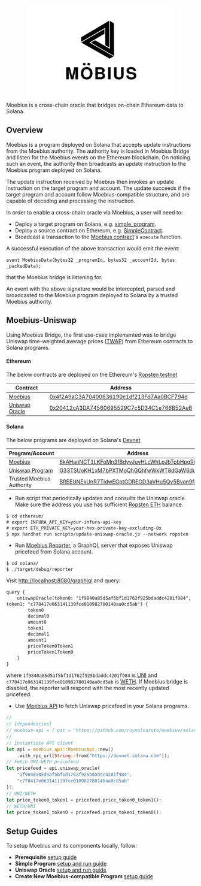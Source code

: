 <p align="center"><img src="/assets/transparent-background.png"/></p>
Moebius is a cross-chain oracle that bridges on-chain Ethereum data to Solana.

## Overview
Moebius is a program deployed on Solana that accepts update instructions from
the Moebius authority. The authority key is loaded in Moebius Bridge and listen
for the Moebius events on the Ethereum blockchain. On noticing such an event,
the authority then broadcasts an update instruction to the Moebius program
deployed on Solana.

The update instruction received by Moebius then invokes an update instruction on
the target program and account. The update succeeds if the target program and
account follow Moebius-compatible structure, and are capable of decoding and
processing the instruction.

In order to enable a cross-chain oracle via Moebius, a user will need to:
* Deploy a target program on Solana, e.g. [simple_program](./solana/simple_program/program).
* Deploy a source contract on Ethereum, e.g. [SimpleContract](./ethereum/contracts/SimpleContract.sol).
* Broadcast a transaction to the [Moebius contract](./ethereum/contracts/Moebius.sol)'s `execute` function.

A successful execution of the above transaction would emit the event:
```
event MoebiusData(bytes32 _programId, bytes32 _accountId, bytes _packedData);
```
that the Moebius bridge is listening for.

An event with the above signature would be intercepted, parsed and broadcasted
to the Moebius program deployed to Solana by a trusted Moebius authority.

## Moebius-Uniswap
Using Moebius Bridge, the first use-case implemented was to bridge Uniswap time-weighted average prices ([TWAP](https://uniswap.org/docs/v2/core-concepts/oracles/)) from Ethereum contracts to Solana programs.

#### Ethereum
The below contracts are deployed on the Ethereum's [Ropsten testnet](https://ropsten.etherscan.io/)

| Contract       | Address                                                                                                                       |
|----------------|-------------------------------------------------------------------------------------------------------------------------------|
| [Moebius](ethereum/contracts/Moebius.sol)        | [0x4f2A9aC3A70400636190e1df213Fd7Aa0BCF794d](https://ropsten.etherscan.io/address/0x4f2a9ac3a70400636190e1df213fd7aa0bcf794d) |
| [Uniswap Oracle](ethereum/contracts/UniswapOracle.sol) | [0x20412cA3DA74560695529C7c5D34C1e766B52AeB](https://ropsten.etherscan.io/address/0x20412cA3DA74560695529C7c5D34C1e766B52AeB) |

#### Solana
The below programs are deployed on Solana's [Devnet](https://explorer.solana.com/?cluster=devnet)

| Program/Account   | Address                                                                                                                                         |
|-------------------|-------------------------------------------------------------------------------------------------------------------------------------------------|
| [Moebius](solana/moebius)           | [6kAHanNCT1LKFoMn3fBdyvJuvHLcWhLpJbTpbHpqRiG4](https://explorer.solana.com/address/6kAHanNCT1LKFoMn3fBdyvJuvHLcWhLpJbTpbHpqRiG4?cluster=devnet) |
| [Uniswap Program](solana/uniswap_oracle)   | [G33TSUoKH1xM7bPXTMoQhGQhfwWkWT8dGaW6dunDQoen](https://explorer.solana.com/address/G33TSUoKH1xM7bPXTMoQhGQhfwWkWT8dGaW6dunDQoen?cluster=devnet) |
| Trusted Moebius Authority | [BREEUNEkUnR7TidwEGptGDREGD3aVHu5Qv5Bvan9fjP6](https://explorer.solana.com/address/BREEUNEkUnR7TidwEGptGDREGD3aVHu5Qv5Bvan9fjP6?cluster=devnet) |

* Run script that periodically updates and consults the Uniswap oracle. Make sure the address you use has sufficient [Ropsten ETH](https://faucet.dimensions.network/) balance.
```shell
$ cd ethereum/
# export INFURA_API_KEY=your-infura-api-key
# export ETH_PRIVATE_KEY=your-hex-private-key-excluding-0x
$ npx hardhat run scripts/update-uniswap-oracle.js --network ropsten
```
* Run [Moebius Reporter](solana/reporter), a GraphQL server that exposes Uniswap pricefeed from Solana account.
```shell
$ cd solana/
$ ./target/debug/reporter
```
Visit [http://localhost:8080/graphiql](http://localhost:8080/graphiql) and query:
```
query {
    uniswapOracle(token0: "1f9840a85d5af5bf1d1762f925bdaddc4201f984", token1: "c778417e063141139fce010982780140aa0cd5ab") {
        token0
        decimal0
        amount0
        token1
        decimal1
        amount1
        priceToken0Token1
        priceToken1Token0
    }
}
```
where `1f9840a85d5af5bf1d1762f925bdaddc4201f984` is [UNI](https://ropsten.etherscan.io/token/0x1f9840a85d5af5bf1d1762f925bdaddc4201f984) and `c778417e063141139fce010982780140aa0cd5ab` is [WETH](https://ropsten.etherscan.io/token/0xc778417e063141139fce010982780140aa0cd5ab). If Moebius bridge is disabled, the reporter will respond with the most recently updated pricefeed.

* Use [Moebius API](solana/moebius-api) to fetch Uniswap pricefeed in your Solana programs.
```rust
//
// [dependencies]
// moebius-api = { git = "https://github.com/roynalnaruto/moebius/solana/moebius-api" }
//
// Instantiate API client
let api = moebius_api::MoebiusApi::new()
    .with_rpc_url(String::from("https://devnet.solana.com"));
// Fetch UNI-WETH pricefeed
let pricefeed = api.uniswap_oracle(
    "1f9840a85d5af5bf1d1762f925bdaddc4201f984",
    "c778417e063141139fce010982780140aa0cd5ab"
)?;
// UNI/WETH
let price_token0_token1 = pricefeed.price_token0_token1();
// WETH/UNI
let price_token1_token0 = pricefeed.price_token1_token0();
```

## Setup Guides
To setup Moebius and its components locally, follow:
* **Prerequisite** [setup guide](./PREREQUISITE-SETUP.md)
* **Simple Program** [setup and run guide](./SIMPLE-SETUP.md)
* **Uniswap Oracle** [setup and run guide](./UNISWAP-SETUP.md)
* **Create New Moebius-compatible Program** [setup guide](./NEW-PROGRAM-SETUP.md)
